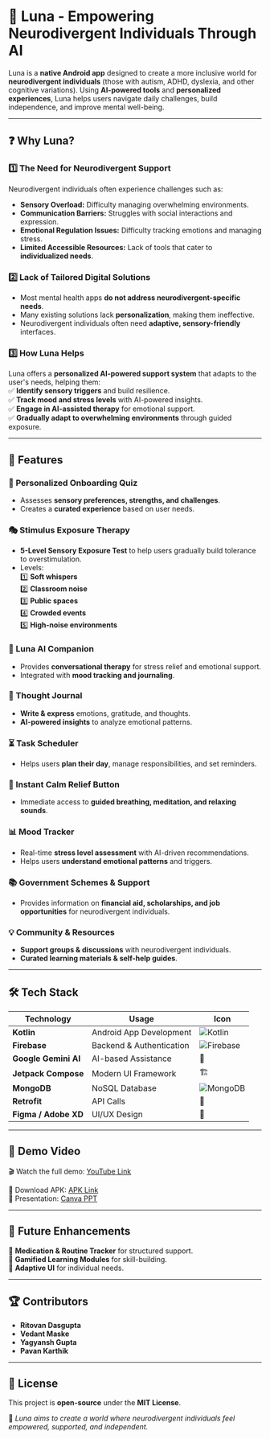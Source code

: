 # 🌙 Luna - Empowering Neurodivergent Individuals Through AI  

Luna is a **native Android app** designed to create a more inclusive world for **neurodivergent individuals** (those with autism, ADHD, dyslexia, and other cognitive variations). Using **AI-powered tools** and **personalized experiences**, Luna helps users navigate daily challenges, build independence, and improve mental well-being.  

---

## ❓ Why Luna?  

### **1️⃣ The Need for Neurodivergent Support**  
Neurodivergent individuals often experience challenges such as:  
- **Sensory Overload:** Difficulty managing overwhelming environments.  
- **Communication Barriers:** Struggles with social interactions and expression.  
- **Emotional Regulation Issues:** Difficulty tracking emotions and managing stress.  
- **Limited Accessible Resources:** Lack of tools that cater to **individualized needs**.  

### **2️⃣ Lack of Tailored Digital Solutions**  
- Most mental health apps **do not address neurodivergent-specific needs**.  
- Many existing solutions lack **personalization**, making them ineffective.  
- Neurodivergent individuals often need **adaptive, sensory-friendly** interfaces.  

### **3️⃣ How Luna Helps**  
Luna offers a **personalized AI-powered support system** that adapts to the user's needs, helping them:  
✅ **Identify sensory triggers** and build resilience.  
✅ **Track mood and stress levels** with AI-powered insights.  
✅ **Engage in AI-assisted therapy** for emotional support.  
✅ **Gradually adapt to overwhelming environments** through guided exposure.  

---

## 🚀 Features  

### 🧠 Personalized Onboarding Quiz  
- Assesses **sensory preferences, strengths, and challenges**.  
- Creates a **curated experience** based on user needs.  

### 🎭 Stimulus Exposure Therapy  
- **5-Level Sensory Exposure Test** to help users gradually build tolerance to overstimulation.  
- Levels:  
  1️⃣ **Soft whispers**  
  2️⃣ **Classroom noise**  
  3️⃣ **Public spaces**  
  4️⃣ **Crowded events**  
  5️⃣ **High-noise environments**  

### 🤖 Luna AI Companion  
- Provides **conversational therapy** for stress relief and emotional support.  
- Integrated with **mood tracking and journaling**.  

### 📜 Thought Journal  
- **Write & express** emotions, gratitude, and thoughts.  
- **AI-powered insights** to analyze emotional patterns.  

### ⏳ Task Scheduler  
- Helps users **plan their day**, manage responsibilities, and set reminders.  

### 🔵 Instant Calm Relief Button  
- Immediate access to **guided breathing, meditation, and relaxing sounds**.  

### 📊 Mood Tracker  
- Real-time **stress level assessment** with AI-driven recommendations.  
- Helps users **understand emotional patterns** and triggers.  

### 📚 Government Schemes & Support  
- Provides information on **financial aid, scholarships, and job opportunities** for neurodivergent individuals.  

### 💡 Community & Resources  
- **Support groups & discussions** with neurodivergent individuals.  
- **Curated learning materials & self-help guides**.  

---

## 🛠️ Tech Stack  

| Technology  | Usage  | Icon  |  
|------------|--------|------|  
| **Kotlin**  | Android App Development  | ![Kotlin](https://cdn.jsdelivr.net/gh/devicons/devicon/icons/kotlin/kotlin-original.svg)  |  
| **Firebase**  | Backend & Authentication  | ![Firebase](https://cdn.jsdelivr.net/gh/devicons/devicon/icons/firebase/firebase-plain.svg)  |  
| **Google Gemini AI**  | AI-based Assistance  | 🧠  |  
| **Jetpack Compose**  | Modern UI Framework  | 🏗️  |  
| **MongoDB**  | NoSQL Database  | ![MongoDB](https://cdn.jsdelivr.net/gh/devicons/devicon/icons/mongodb/mongodb-original.svg)  |  
| **Retrofit**  | API Calls  | 🔗  |  
| **Figma / Adobe XD**  | UI/UX Design  | 🎨  |  

---

## 🎥 Demo Video  
🎬 Watch the full demo: [YouTube Link](https://your-youtube-link.com)  

📱 Download APK: [APK Link](https://your-apk-link.com)  
📄 Presentation: [Canva PPT](https://your-canva-link.com)  

---

## 🎯 Future Enhancements  
🔹 **Medication & Routine Tracker** for structured support.  
🔹 **Gamified Learning Modules** for skill-building.  
🔹 **Adaptive UI** for individual needs.  

---

## 🏆 Contributors  
- **Ritovan Dasgupta**  
- **Vedant Maske**  
- **Yagyansh Gupta**  
- **Pavan Karthik**  

---

## 📜 License  
This project is **open-source** under the **MIT License**.  

🔹 *Luna aims to create a world where neurodivergent individuals feel empowered, supported, and independent.*  
